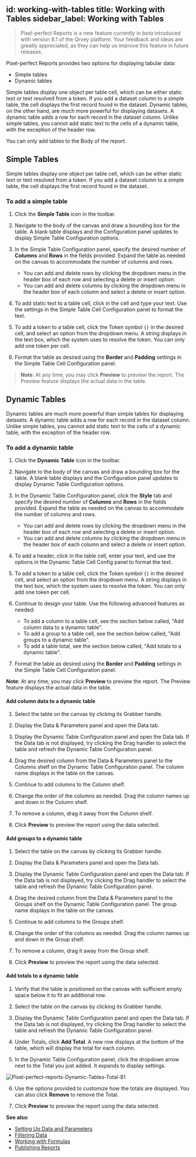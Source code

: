 id: working-with-tables
title: Working with Tables
sidebar_label: Working with Tables
---
<div style={{textAlign: "justify"}}>

> Pixel-perfect Reports is a new feature currently in *beta* introduced with version 8.1 of the Qrvey platform. Your feedback and ideas are greatly appreciated, as they can help us improve this feature in future releases.

Pixel-perfect Reports provides two options for displaying tabular data:
- Simple tables
- Dynamic tables 

Simple tables display one object per table cell, which can be either static text or text resolved from a token. If you add a dataset column to a simple table, the cell displays the first record found in the dataset. Dynamic tables, on the other hand, are much more powerful for displaying datasets. A dynamic table adds a row for each record in the dataset column. Unlike simple tables, you cannot add static text to the cells of a dynamic table, with the exception of the header row. 

You can only add tables to the Body of the report. 

## Simple Tables
Simple tables display one object per table cell, which can be either static text or text resolved from a token. If you add a dataset column to a simple table, the cell displays the first record found in the dataset. 

### To add a simple table
1. Click the **Simple Table** icon in the toolbar. 

2. Navigate to the body of the canvas and draw a bounding box for the table. A blank table displays and the Configuration panel updates to display Simple Table Configuration options. 

3. In the Simple Table Configuration panel, specify the desired number of **Columns** and **Rows** in the fields provided. Expand the table as needed on the canvas to accommodate the number of columns and rows. 
    - You can add and delete rows by clicking the dropdown menu in the header box of each row and selecting a delete or insert option. 
    - You can add and delete columns by clicking the dropdown menu in the header box of each column and select a delete or insert option. 

4. To add static text to a table cell, click in the cell and type your text. Use the settings in the Simple Table Cell Configuration panel to format the text. 

5. To add a token to a table cell, click the Token symbol `{}` in the desired cell, and select an option from the dropdown menu. A string displays in the text box, which the system uses to resolve the token. You can only add one token per cell. 

6. Format the table as desired using the **Border** and **Padding** settings in the Simple Table Cell Configuration panel. 

>**Note**: At any time, you may click **Preview** to preview the report. The Preview feature displays the actual data in the table. 

## Dynamic Tables
Dynamic tables are much more powerful than simple tables for displaying datasets. A dynamic table adds a row for each record in the dataset column. Unlike simple tables, you cannot add static text to the cells of a dynamic table, with the exception of the header row. 

### To add a dynamic table
1. Click the **Dynamic Table** icon in the toolbar. 

2. Navigate to the body of the canvas and draw a bounding box for the table. A blank table displays and the Configuration panel updates to display Dynamic Table Configuration options. 

3. In the Dynamic Table Configuration panel, click the **Style** tab and specify the desired number of **Columns** and **Rows** in the fields provided. Expand the table as needed on the canvas to accommodate the number of columns and rows. 
    - You can add and delete rows by clicking the dropdown menu in the header box of each row and selecting a delete or insert option. 
    - You can add and delete columns by clicking the dropdown menu in the header box of each column and select a delete or insert option. 

4. To add a header, click in the table cell, enter your text, and use the options in the Dynamic Table Cell Config panel to format the text. 

5. To add a token to a table cell, click the Token symbol `{}` in the desired cell, and select an option from the dropdown menu. A string displays in the text box, which the system uses to resolve the token. You can only add one token per cell. 

6. Continue to design your table. Use the following advanced features as needed:  
    - To add a column to a table cell, see the section below called, "Add column data to a dynamic table".  
    - To add a group to a table cell, see the section below called, "Add groups to a dynamic table".  
    - To add a table total, see the section below called, "Add totals to a dynamic table".  

7. Format the table as desired using the **Border** and **Padding** settings in the Simple Table Cell Configuration panel.

**Note**: At any time, you may click **Preview** to preview the report. The Preview feature displays the actual data in the table. 

#### Add column data to a dynamic table

1. Select the table on the canvas by clicking its Grabber handle. 

2. Display the Data & Parameters panel and open the Data tab. 

3. Display the Dynamic Table Configuration panel and open the Data tab. If the Data tab is not displayed, try clicking the Drag handler to select the table and refresh the Dynamic Table Configuration panel. 

4. Drag the desired column from the Data & Parameters panel to the Columns shelf on the Dynamic Table Configuration panel. The column name displays in the table on the canvas. 

5. Continue to add columns to the Column shelf. 

6. Change the order of the columns as needed. Drag the column names up and down in the Column shelf. 

7. To remove a column, drag it away from the Column shelf. 

8. Click **Preview** to preview the report using the data selected. 

#### Add groups to a dynamic table

1. Select the table on the canvas by clicking its Grabber handle. 

2. Display the Data & Parameters panel and open the Data tab. 

3. Display the Dynamic Table Configuration panel and open the Data tab. If the Data tab is not displayed, try clicking the Drag handler to select the table and refresh the Dynamic Table Configuration panel. 

4. Drag the desired column from the Data & Parameters panel to the Groups shelf on the Dynamic Table Configuration panel. The group name displays in the table on the canvas. 

5. Continue to add columns to the Groups shelf. 

6. Change the order of the columns as needed. Drag the column names up and down in the Group shelf. 

7. To remove a column, drag it away from the Group shelf.
 
8. Click **Preview** to preview the report using the data selected.

#### Add totals to a dynamic table

1. Verify that the table is positioned on the canvas with sufficient empty space below it to fit an additional row. 

2. Select the table on the canvas by clicking its Grabber handle.
 
3. Display the Dynamic Table Configuration panel and open the Data tab. If the Data tab is not displayed, try clicking the Drag handler to select the table and refresh the Dynamic Table Configuration panel. 

4. Under Totals, click **Add Total**. A new row displays at the bottom of the table, which will display the total for each column. 

5. In the Dynamic Table Configuration panel, click the dropdown arrow next to the Total you just added. It expands to display settings. 

![Pixel-perfect-reports-Dynamic-Tables-Total-81](https://s3.amazonaws.com/cdn.qrvey.com/documentation_assets/partner-portal/qrvey-composer/Pixel-perfect-Reports/Pixel-perfect-Reports-Dynamic-Tables-Total-81.png#thumbnail-40)
 
6. Use the options provided to customize how the totals are displayed. You can also click **Remove** to remove the Total. 

7. Click **Preview** to preview the report using the data selected.

**See also**:
- [Setting Up Data and Parameters](data-and-parameters.md)
- [Filtering Data](filtering-data.md)
- [Working with Formulas](formulas.md)
- [Publishing Reports](publishing-reports.md)

</div>